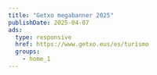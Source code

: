 ```yaml
---
title: "Getxo megabanner 2025"
publishDate: 2025-04-07
ads:
  type: responsive
  href: https://www.getxo.eus/es/turismo
  groups: 
    - home_1
---
```

